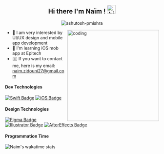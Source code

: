 

<h2 align="center">Hi there I'm Naïm ! <img src="https://user-images.githubusercontent.com/1303154/88677602-1635ba80-d120-11ea-84d8-d263ba5fc3c0.gif" width="28px" height="28px" alt="hi"> </h2>

<p align="center"> 
  <img src="https://komarev.com/ghpvc/?username=naimzdn-pmishra&label=Profile%20views&color=0e75b6&style=flat" alt="ashutosh-pmishra" /> 
</p>

<img align="right" alt="coding" width="300" src="https://github-readme-stats.vercel.app/api/top-langs/?username=NaimZdn&theme=dark&hide_border=false&include_all_commits=true&count_private=false&layout=compact">

 - 👀 I am very interested by UI/UX design and mobile app development
 - 🍏 I'm learning iOS mob app at Epitech 
 - ✉️ If you want to contact me, here is my email: naim.zidouni27@gmail.com

#### Dev Technologies

[![Swift Badge](https://img.shields.io/badge/-Swift-f05138?style=flat&labelColor=f05138&logo=swift&logoColor=white)](#) 
[![iOS Badge](https://img.shields.io/badge/-iOS-000000?style=flat&labelColor=000000&logo=apple&logoColor=white)](#) 

#### Design Technologies

[![Figma Badge](https://img.shields.io/badge/-Figma-F24E1E?style=flat&labelColor=F24E1E&logo=figma&logoColor=white)](#) 
[![Illustrator Badge](https://img.shields.io/badge/-Adobe%20Illustrator-FF9A00?style=flat&labelColor=FF9A00&logo=adobe%20illustrator&logoColor=white)](#) 
[![AfterEffects Badge](https://img.shields.io/badge/-Adobe%20AfterEffects-9999FF?style=flat&labelColor=9999FF&logo=adobe%20after%20effects&logoColor=white)](#) 

#### Programmation Time

![Naim's wakatime stats](https://github-readme-stats.vercel.app/api/wakatime?username=@NaimZdn\&layout=compact)

